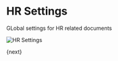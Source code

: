 <!-- add-breadcrumbs -->
# HR Settings

GLobal settings for HR related documents

<img class="screenshot" alt="HR Settings" src="{{docs_base_url}}/assets/img/human-resources/hr-settings.png">

{next}